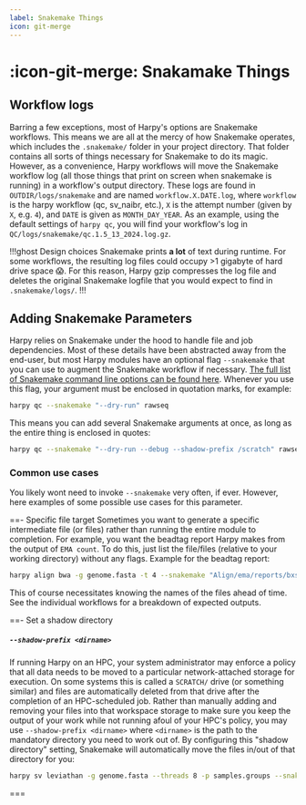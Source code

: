 ```yaml
---
label: Snakemake Things
icon: git-merge
---
```


# :icon-git-merge: Snakamake Things
## Workflow logs
Barring a few exceptions, most of Harpy's options are Snakemake workflows.
This means we are all at the mercy of how Snakemake operates, which includes
the `.snakemake/` folder in your project directory. That folder contains
all sorts of things necessary for Snakemake to do its magic. However, as a
convenience, Harpy workflows will move the Snakemake workflow log (all those things that print on screen when snakemake is running)
in a workflow's output directory. These logs are found in `OUTDIR/logs/snakemake`
and are named `workflow.X.DATE.log`, where `workflow` is the harpy workflow
(qc, sv_naibr, etc.), `X` is the attempt number (given by `X`, e.g. `4`), and
`DATE` is given as `MONTH_DAY_YEAR`. As an example, using the default
settings of `harpy qc`, you will find your workflow's log in
`QC/logs/snakemake/qc.1.5_13_2024.log.gz`. 

!!!ghost Design choices
Snakemake prints **a lot** of text during runtime. For some workflows, the resulting log files
could occupy >1 gigabyte of hard drive space 😱. For this reason, Harpy gzip compresses the log file
and deletes the original Snakemake logfile that you would expect to find in `.snakemake/logs/`.
!!!

## Adding Snakemake Parameters
Harpy relies on Snakemake under the hood to handle file and job dependencies.
Most of these details have been abstracted away from the end-user, but most
Harpy modules have an optional flag `--snakemake` that you can use to augment
the Snakemake workflow if necessary. [The full list of Snakemake command line
options can be found here](https://snakemake.readthedocs.io/en/stable/executing/cli.html).
Whenever you use this flag, your argument must be enclosed in quotation marks, for example:
```bash
harpy qc --snakemake "--dry-run" rawseq
```
This means you can add several Snakemake arguments at once, as long as the entire thing is enclosed in quotes:
```bash
harpy qc --snakemake "--dry-run --debug --shadow-prefix /scratch" rawseq
```

### Common use cases
You likely wont need to invoke `--snakemake` very often, if ever. However, 
here examples of some possible use cases for this parameter.

==- Specific file target
Sometimes you want to generate a specific intermediate file (or files) rather than running the entire module to completion. For example,
you want the beadtag report Harpy makes from the output of `EMA count`. To do this, just list the file/files (relative
to your working directory) without any flags. Example for the beadtag report:
```bash
harpy align bwa -g genome.fasta -t 4 --snakemake "Align/ema/reports/bxstats.html" QC/
```
This of course necessitates knowing the names of the files ahead of time. See the individual workflows for a breakdown of expected outputs. 

==- Set a shadow directory
##### `--shadow-prefix <dirname>`
If running Harpy on an HPC, your system administrator may enforce a policy that all data needs to be moved to a particular
network-attached storage for execution. On some systems this is called a `SCRATCH/` drive (or something similar) and files
are automatically deleted from that drive after the completion of an HPC-scheduled job. Rather than manually adding and removing
your files into that workspace storage to make sure you keep the output of your work while not running afoul of your HPC's policy,
you may use `--shadow-prefix <dirname>` where `<dirname>` is the path to the mandatory directory you need to work out of. By 
configuring this "shadow directory" setting, Snakemake will automatically move the files in/out of that directory for you:
```bash
harpy sv leviathan -g genome.fasta --threads 8 -p samples.groups --snakemake "--shadow-prefix /SCRATCH/username/" Align/bwa
```
===
